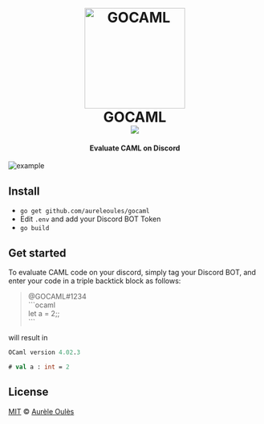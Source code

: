 <h1 align="center">
    <br>
    <a href="https://github.com/aureleoules/gocaml"><img src="https://raw.githubusercontent.com/aureleoules/gocaml/master/assets/icon.png" alt="GOCAML" width="200"></a>
    <br>
    GOCAML
    <br>
    <a href="https://travis-ci.org/aureleoules/gocaml"><img src="https://travis-ci.org/aureleoules/gocaml.svg?branch=master"></a>  
    <br>
</h1>

<h4 align="center">Evaluate CAML on Discord</h4>

<img src="https://raw.githubusercontent.com/aureleoules/gocaml/master/assets/example.png" alt="example">

## Install
* `go get github.com/aureleoules/gocaml`
* Edit `.env` and add your Discord BOT Token
* `go build`

## Get started
To evaluate CAML code on your discord, simply tag your Discord BOT, and enter your code in a triple backtick block as follows:

> @GOCAML#1234  
> \`\`\`ocaml  
> let a = 2;;  
> \`\`\`  
  
will result in  

```ocaml
OCaml version 4.02.3

# val a : int = 2
```  

## License

[MIT](https://github.com/aureleoules/glaze/blob/master/LICENSE) © [Aurèle Oulès](https://www.aureleoules.com)